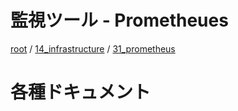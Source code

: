 # 監視ツール -  Prometheues

[root](./../../../README.md) 
/ [14_infrastructure](./../README.md) 
/ [31_prometheus](./README.md)

# 各種ドキュメント

